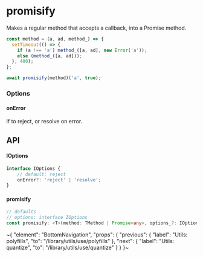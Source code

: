 
# promisify

Makes a regular method that accepts a callback, into a Promise method.

```ts
const method = (a, ad, method_) => {
  setTimeout(() => {
    if (a !== 'a') method_([a, ad], new Error('a'));
    else (method_([a, ad]));
  }, 400);
};

await promisify(method)('a', true);
```

### Options

#### onError

If to reject, or resolve on error.

## API

#### IOptions

```ts
interface IOptions {
    // default: reject
    onError?: 'reject' | 'resolve';
}
```

#### promisify

```ts
// defaults
// options: interface IOptions
const promisify: <T>(method: TMethod | Promise<any>, options_?: IOptions) => (...args: any[]) => Promise<any>;
```


~{
  "element": "BottomNavigation",
  "props": {
    "previous": {
      "label": "Utils: polyfills",
      "to": "/library/utils/use/polyfills"
    },
    "next": {
      "label": "Utils: quantize",
      "to": "/library/utils/use/quantize"
    }
  }
}~
